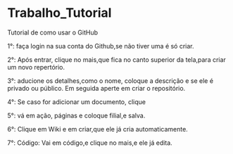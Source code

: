# Trabalho_Tutorial
Tutorial de como usar o GitHub 

1°: faça login na sua conta do Github,se não tiver uma é só criar. 

2°: Após entrar, clique no mais,que fica no canto superior da tela,para criar um novo repertório.

3°: aducione os detalhes,como o nome, coloque a descrição e se ele é privado ou público. Em seguida aperte em criar o repositório. 

4°: Se caso for adicionar um documento, clique 

5°: vá em ação, páginas e coloque filial,e salva. 

6°: Clique em Wiki e em criar,que ele já cria automaticamente. 

7°: Código: Vai em código,e clique no mais,e ele já edita.
